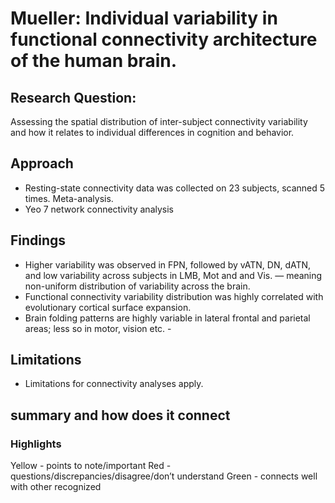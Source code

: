 # Mueller: Individual variability in functional connectivity  architecture of the human brain.

## Research Question:
Assessing the spatial distribution of inter-subject connectivity variability and how it relates to individual differences in cognition and behavior. 
## Approach
- Resting-state connectivity data was collected on 23 subjects, scanned 5 times. Meta-analysis. 
- Yeo 7 network connectivity analysis

## Findings
- Higher variability was observed in FPN, followed by vATN, DN, dATN, and low variability across subjects in LMB, Mot and and Vis. — meaning non-uniform distribution of variability across the brain. 
- Functional connectivity variability distribution was highly correlated with evolutionary cortical surface expansion. 
- Brain folding patterns are highly variable in lateral frontal and parietal areas; less so in motor, vision etc. 
\- 
## Limitations
- Limitations for connectivity analyses apply.

## summary and how does it connect

### Highlights
Yellow - points to note/important 
Red - questions/discrepancies/disagree/don’t understand
Green - connects well with other recognized